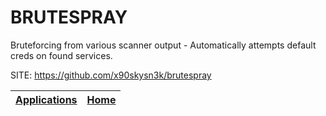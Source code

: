 # BRUTESPRAY

 Bruteforcing from various scanner output - Automatically attempts default creds on found services.

 SITE: https://github.com/x90skysn3k/brutespray

 | [Applications](https://portable-linux-apps.github.io/apps.html) | [Home](https://portable-linux-apps.github.io)
 | --- | --- |
